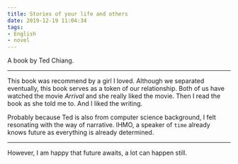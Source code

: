 ```yaml
---
title: Stories of your life and others
date: 2019-12-19 11:04:34
tags:
- English
- novel
---
```


A book by Ted Chiang.

---

This book was recommend by a girl I loved. Although we separated eventually, this book serves as a token of our relationship. Both of us have watched the movie *Arrival* and she really liked the movie. Then I read the book as she told me to. And I liked the writing.

Probably because Ted is also from computer science background, I felt resonating with the way of narrative. IHMO, a speaker of `time` already knows future as everything is already determined.

---

However, I am happy that future awaits, a lot can happen still.
